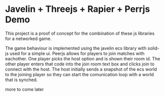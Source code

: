 # Javelin + Threejs + Rapier + Perrjs Demo

This project is a proof of concept for the combination of these js libraries for a networked game.

The game behaviour is implemented using the javelin ecs library with solid-js used for a simple ui. Peerjs allows for players to join matches with eachother. One player picks the host option and is shown their room id. The other player enters that code into the join room text box and clicks join to connect with the host. The host initially sends a snapshot of the ecs world to the joining player so they can start the comunication loop with a world that is synched.

more to come later